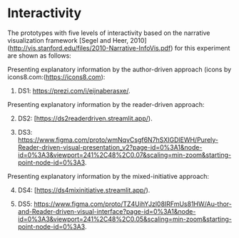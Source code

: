 # Interactivity
The prototypes with five levels of interactivity based on the narrative visualization framework [Segel and Heer, 2010]
  (http://vis.stanford.edu/files/2010-Narrative-InfoVis.pdf) for this experiment are shown as follows: 

Presenting explanatory information by the author-driven approach (icons by icons8.com:(https://icons8.com):
1) DS1: https://prezi.com/i/eijnaberasxe/.

Presenting explanatory information by the reader-driven approach:

2) DS2: [https://ds2readerdriven.streamlit.app/).

3) DS3: https://www.figma.com/proto/wmNqvCsgf6N7hSXIGDlEWH/Purely-Reader-driven-visual-presentation_v2?page-id=0%3A1&node-id=0%3A3&viewport=241%2C48%2C0.07&scaling=min-zoom&starting-point-node-id=0%3A3.

Presenting explanatory information by the mixed-initiative approach:

4) DS4: [https://ds4mixinitiative.streamlit.app/).

5) DS5: https://www.figma.com/proto/TZ4UihYJzl08IRFmUs81HW/Au-thor-and-Reader-driven-visual-interface?page-id=0%3A1&node-id=0%3A3&viewport=241%2C48%2C0.05&scaling=min-zoom&starting-point-node-id=0%3A3.
